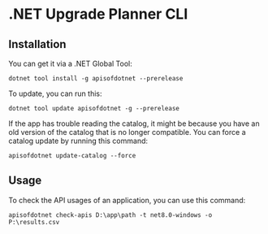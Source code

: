 # .NET Upgrade Planner CLI

## Installation

You can get it via a .NET Global Tool:

```text
dotnet tool install -g apisofdotnet --prerelease
```

To update, you can run this:

```text
dotnet tool update apisofdotnet -g --prerelease
```

If the app has trouble reading the catalog, it might be because you have an old
version of the catalog that is no longer compatible. You can force a catalog
update by running this command:

```text
apisofdotnet update-catalog --force
```

## Usage

To check the API usages of an application, you can use this command:

```text
apisofdotnet check-apis D:\app\path -t net8.0-windows -o P:\results.csv
```
